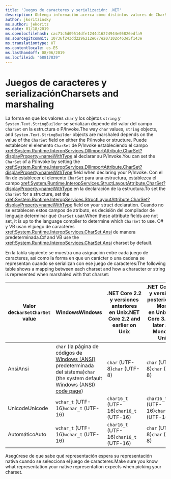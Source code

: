 ```yaml
---
title: 'Juegos de caracteres y serialización: .NET'
description: Obtenga información acerca cómo distintos valores de CharSet pueden cambiar la forma en que .NET serializa los datos al código nativo.
author: jkoritzinsky
ms.author: jekoritz
ms.date: 01/18/2019
ms.openlocfilehash: cac71c5d09514dfe1244d16224944e05826edfa9
ms.sourcegitcommit: 10736f243dd2296212e677e207102c463e5f143e
ms.translationtype: HT
ms.contentlocale: es-ES
ms.lasthandoff: 08/06/2019
ms.locfileid: "68817839"
---
```

# <a name="charsets-and-marshaling"></a><span data-ttu-id="c906f-103">Juegos de caracteres y serialización</span><span class="sxs-lookup"><span data-stu-id="c906f-103">Charsets and marshaling</span></span>

<span data-ttu-id="c906f-104">La forma en que los valores `char` y los objetos `string` y `System.Text.StringBuilder` se serializan depende del valor del campo `CharSet` en la estructura o P/Invoke.</span><span class="sxs-lookup"><span data-stu-id="c906f-104">The way `char` values, `string` objects, and `System.Text.StringBuilder` objects are marshaled depends on the value of the `CharSet` field on either the P/Invoke or structure.</span></span> <span data-ttu-id="c906f-105">Puede establecer el elemento `CharSet` de P/Invoke estableciendo el campo <xref:System.Runtime.InteropServices.DllImportAttribute.CharSet?displayProperty=nameWithType> al declarar su P/Invoke.</span><span class="sxs-lookup"><span data-stu-id="c906f-105">You can set the `CharSet` of a P/Invoke by setting the <xref:System.Runtime.InteropServices.DllImportAttribute.CharSet?displayProperty=nameWithType> field when declaring your P/Invoke.</span></span> <span data-ttu-id="c906f-106">Con el fin de establecer el elemento `CharSet` para una estructura, establezca el campo <xref:System.Runtime.InteropServices.StructLayoutAttribute.CharSet?displayProperty=nameWithType> en la declaración de la estructura.</span><span class="sxs-lookup"><span data-stu-id="c906f-106">To set the `CharSet` for a structure, set the <xref:System.Runtime.InteropServices.StructLayoutAttribute.CharSet?displayProperty=nameWithType> field on your struct declaration.</span></span> <span data-ttu-id="c906f-107">Cuando no se establecen estos campos de atributo, es decisión del compilador de lenguaje determinar qué `CharSet` usar.</span><span class="sxs-lookup"><span data-stu-id="c906f-107">When these attribute fields are not set, it is up to the language compiler to determine which `CharSet` to use.</span></span> <span data-ttu-id="c906f-108">C# y VB usan el juego de caracteres <xref:System.Runtime.InteropServices.CharSet.Ansi> de manera predeterminada.</span><span class="sxs-lookup"><span data-stu-id="c906f-108">C# and VB use the <xref:System.Runtime.InteropServices.CharSet.Ansi> charset by default.</span></span>

<span data-ttu-id="c906f-109">En la tabla siguiente se muestra una asignación entre cada juego de caracteres, así como la forma en que un carácter o una cadena se representan cuando se serializan con ese juego de caracteres:</span><span class="sxs-lookup"><span data-stu-id="c906f-109">The following table shows a mapping between each charset and how a character or string is represented when marshaled with that charset:</span></span>

| <span data-ttu-id="c906f-110">Valor de`CharSet`</span><span class="sxs-lookup"><span data-stu-id="c906f-110">`CharSet` value</span></span> | <span data-ttu-id="c906f-111">Windows</span><span class="sxs-lookup"><span data-stu-id="c906f-111">Windows</span></span>            | <span data-ttu-id="c906f-112">.NET Core 2.2 y versiones anteriores en Unix</span><span class="sxs-lookup"><span data-stu-id="c906f-112">.NET Core 2.2 and earlier on Unix</span></span> | <span data-ttu-id="c906f-113">.NET Core 3.0 y versiones posteriores y Mono en Unix</span><span class="sxs-lookup"><span data-stu-id="c906f-113">.NET Core 3.0 and later and Mono on Unix</span></span> |
|-----------------|--------------------|-----------------------------------|------------------------------------------|
| <span data-ttu-id="c906f-114">Ansi</span><span class="sxs-lookup"><span data-stu-id="c906f-114">Ansi</span></span>            | <span data-ttu-id="c906f-115">`char` (la página de códigos de [Windows [ANSI]](/windows/win32/intl/code-pages) predeterminada del sistema)</span><span class="sxs-lookup"><span data-stu-id="c906f-115">`char` (the system default [Windows (ANSI) code page](/windows/win32/intl/code-pages))</span></span>      | <span data-ttu-id="c906f-116">`char` (UTF-8)</span><span class="sxs-lookup"><span data-stu-id="c906f-116">`char` (UTF-8)</span></span>                    | <span data-ttu-id="c906f-117">`char` (UTF-8)</span><span class="sxs-lookup"><span data-stu-id="c906f-117">`char` (UTF-8)</span></span>                           |
| <span data-ttu-id="c906f-118">Unicode</span><span class="sxs-lookup"><span data-stu-id="c906f-118">Unicode</span></span>         | <span data-ttu-id="c906f-119">`wchar_t` (UTF-16)</span><span class="sxs-lookup"><span data-stu-id="c906f-119">`wchar_t` (UTF-16)</span></span> | <span data-ttu-id="c906f-120">`char16_t` (UTF-16)</span><span class="sxs-lookup"><span data-stu-id="c906f-120">`char16_t` (UTF-16)</span></span>               | <span data-ttu-id="c906f-121">`char16_t` (UTF-16)</span><span class="sxs-lookup"><span data-stu-id="c906f-121">`char16_t` (UTF-16)</span></span>                      |
| <span data-ttu-id="c906f-122">Automático</span><span class="sxs-lookup"><span data-stu-id="c906f-122">Auto</span></span>            | <span data-ttu-id="c906f-123">`wchar_t` (UTF-16)</span><span class="sxs-lookup"><span data-stu-id="c906f-123">`wchar_t` (UTF-16)</span></span> | <span data-ttu-id="c906f-124">`char16_t` (UTF-16)</span><span class="sxs-lookup"><span data-stu-id="c906f-124">`char16_t` (UTF-16)</span></span>               | <span data-ttu-id="c906f-125">`char` (UTF-8)</span><span class="sxs-lookup"><span data-stu-id="c906f-125">`char` (UTF-8)</span></span>                           |

<span data-ttu-id="c906f-126">Asegúrese de que sabe qué representación espera su representación nativa cuando se selecciona el juego de caracteres.</span><span class="sxs-lookup"><span data-stu-id="c906f-126">Make sure you know what representation your native representation expects when picking your charset.</span></span>
